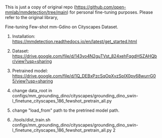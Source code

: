 This is just a copy of original repo (https://github.com/open-mmlab/mmdetection/tree/main) for personal fine-tuning purposes. Please refer to the original library,




Fine-tuning Few-shot mm-Gdino on Cityscapes Dataset.

1) Installation: https://mmdetection.readthedocs.io/en/latest/get_started.html

2) Dataset: https://drive.google.com/file/d/143yo4N2guTVst_824xehFqgdHSZAHQbr/view?usp=sharing
3) Pretrained model: https://drive.google.com/file/d/1Q_DEBxPzcSqOpXvzSpIX0pv68wurrG05/view?usp=sharing

  
5) change data_root in configs/mm_grounding_dino/cityscapes/grounding_dino_swin-l_finetune_cityscapes_186_fewshot_pretrain_all.py
6) change "load_from" path to the pretrined model path.

7) ./tools/dist_train.sh configs/mm_grounding_dino/cityscapes/grounding_dino_swin-l_finetune_cityscapes_186_fewshot_pretrain_all.py 2



